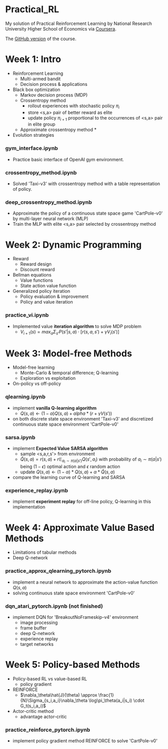 # Practical_RL
 My solution of Practical Reinforcement Learning by National Research University Higher School of Economics via [Coursera](https://www.coursera.org/learn/practical-rl).  

The [GitHub version](https://github.com/yandexdataschool/Practical_RL) of the course.



# Week 1: Intro

* Reinforcement Learning
  * Multi-armed bandit
  * Decision process & applications
* Black box optimization
  * Markov decision process (MDP)
  * Crossentropy method
    * rollout experiences with stochastic policy $\pi_i$ 
    * store <s,a> pair of better reward as elite
    * update policy $\pi_{i+1}$ proportional to the occurrences of <s,a> pair in elite group
  * Approximate crossentropy method
    * 
* Evolution strategies

### gym_interface.ipynb

* Practice basic interface of OpenAI gym environment.

### crossentropy_method.ipynb

* Solved 'Taxi-v3' with crossentropy method with a table representation of policy.

### deep_crossentropy_method.ipynb

* Approximate the policy of a continuous state space game 'CartPole-v0' by multi-layer neural network (MLP)
* Train the MLP with elite <s,a> pair selected by crossentropy method

# Week 2: Dynamic Programming 

* Reward
  * Reward design
  * Discount reward
* Bellman equations
  * Value functions
  * State action value function
* Generalized policy iteration
  * Policy evaluation & improvement
  * Policy and value iteration

### practice_vi.ipynb

* Implemented value **iteration algorithm** to solve MDP problem
  * $V_{i+1}(s) = max_a \Sigma_{s'} P(s'|s,a)\cdot [r(s,a,s')+\gamma V_i(s')]$

# Week 3: Model-free Methods


* Model-free learning
  * Monte-Carlo & temporal difference; Q-learning
  * Exploration vs exploitation
* On-policy vs off-policy

### qlearning.ipynb

* implement **vanilla Q-learning algorithm**
  * $Q(s,a) \leftarrow (1-\alpha)Q(s,a) + alpha *(r+\gamma V(s'))$
* on both discrete state space environment 'Taxi-v3' and discretized continuous state space environment 'CartPole-v0'

### sarsa.ipynb

* implement **Expected Value SARSA algorithm** 
  * sample <s,a,r,s'> from environment
  * $\hat{Q}(s,a) = r(s,a) + r\mathbb{E}_{a_i \sim \pi(a|s')}Q(s',a_i)$ with probability of $a_i \sim \pi(a|s')$ being $(1-\epsilon)$ optimal action and $\epsilon$ random action
  * update $Q(s,a) \leftarrow (1-\alpha)*Q(s,a) + \alpha*\hat{Q}(s,a)$
* compare the learning curve of Q-learning and SARSA

### experience_replay.ipynb

* implement **experiment replay** for off-line policy, Q-learning in this implementation

# Week 4: Approximate Value Based Methods

* Limitations of tabular methods
* Deep Q-network

### practice_approx_qlearning_pytorch.ipynb

* implement a neural network to approximate the action-value function $Q(s,a)$
* solving continuous state space environment 'CartPole-v0'

### dqn_atari_pytorch.ipynb (not finished)

* implement DQN for 'BreakoutNoFrameskip-v4' environment
  * image processing
  * frame buffer
  * deep Q-network
  * experience replay
  * target networks

# Week 5: Policy-based Methods

* Policy-based RL vs value-based RL
  * policy gradient
* REINFORCE
  * $\nabla_\theta\hat{J}(\theta) \approx \frac{1}{N}\Sigma_{s_i,a_i}\nabla_\theta \log\pi_\theta(a_i|s_i) \cdot G_t(s_i,a_i)$
* Actor-critic method
  * advantage actor-critic

### practice_reinforce_pytorch.ipynb

* implement policy gradient method REINFORCE to solve 'CartPole-v0'

  